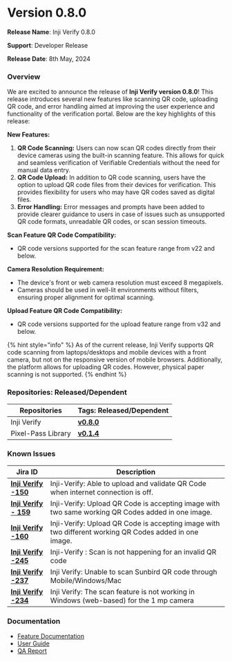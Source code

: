 # Version 0.8.0

**Release Name**: Inji Verify 0.8.0

**Support**: Developer Release

**Release Date**: 8th May, 2024

### **Overview**

We are excited to announce the release of **Inji Verify version 0.8.0**! This release introduces several new features like scanning QR code, uploading QR code, and error handling aimed at improving the user experience and functionality of the verification portal. Below are the key highlights of this release:

**New Features:**

1. **QR Code Scanning:** Users can now scan QR codes directly from their device cameras using the built-in scanning feature. This allows for quick and seamless verification of Verifiable Credentials without the need for manual data entry.
2. **QR Code Upload:** In addition to QR code scanning, users have the option to upload QR code files from their devices for verification. This provides flexibility for users who may have QR codes saved as digital files.
3. **Error Handling:** Error messages and prompts have been added to provide clearer guidance to users in case of issues such as unsupported QR code formats, unreadable QR codes, or scan session timeouts.

**Scan Feature QR Code Compatibility:**

* QR code versions supported for the scan feature range from v22 and below.

**Camera Resolution Requirement:**

* The device's front or web camera resolution must exceed 8 megapixels.
* Cameras should be used in well-lit environments without filters, ensuring proper alignment for optimal scanning.

**Upload Feature QR Code Compatibility:**

* QR code versions supported for the upload feature range from v32 and below.

{% hint style="info" %}
As of the current release, Inji Verify supports QR code scanning from laptops/desktops and mobile devices with a front camera, but not on the responsive version of mobile browsers. Additionally, the platform allows for uploading QR codes. However, physical paper scanning is not supported.
{% endhint %}



### Repositories: Released/Dependent

| **Repositories**   | **Tags: Released/Dependent**                                          |
| ------------------ | --------------------------------------------------------------------- |
| Inji Verify        |  [**v0.8.0**](https://github.com/mosip/inji-verify/tree/v0.8.0)       |
| Pixel-Pass Library |  [**v0.1.4**](https://www.npmjs.com/package/@mosip/pixelpass/v/0.1.4) |

### **Known Issues**

| **Jira ID**                                                             | **Description**                                                                                        |
| ----------------------------------------------------------------------- | ------------------------------------------------------------------------------------------------------ |
| [**Inji Verify -150**](https://mosip.atlassian.net/browse/INJIVER-150)  | Inji-Verify: Able to upload and validate QR Code when internet connection is off.                      |
| [**Inji Verify - 159**](https://mosip.atlassian.net/browse/INJIVER-159) | Inji-Verify: Upload QR Code is accepting image with two same working QR Codes added in one image.      |
| [**Inji Verify -160**](https://mosip.atlassian.net/browse/INJIVER-160)  | Inji-Verify: Upload QR Code is accepting image with two different working QR Codes added in one image. |
| [**Inji Verify -245**](https://mosip.atlassian.net/browse/INJIVER-245)  | Inji-Verify : Scan is not happening for an invalid QR code                                             |
| [**Inji Verify -237**](https://mosip.atlassian.net/browse/INJIVER-237)  | Inji Verify: Unable to scan Sunbird QR code through Mobile/Windows/Mac                                 |
| [**Inji Verify -234**](https://mosip.atlassian.net/browse/INJIVER-234)  | Inji Verify: The scan feature is not working in Windows (web-based) for the 1 mp camera                |

### **Documentation**

* [Feature Documentation](https://docs.mosip.io/inji/inji-verify/functional-overview/features)
* [User Guide](https://docs.mosip.io/inji/inji-verify/functional-overview/end-user-guide)
* [QA Report ](https://app.gitbook.com/o/-M1FyzBr-VmticWYm8QI/s/aY8BQ4hdzhSchZV814Ev/\~/changes/377/inji-verify/releases/release-notes/test-report)
